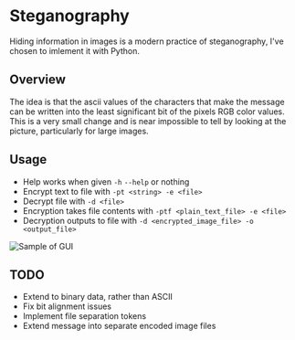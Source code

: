 # Steganography

Hiding information in images is a modern practice of steganography, I've chosen to imlement it with Python.

## Overview
The idea is that the ascii values of the characters that make the message can be written into the least significant bit of the pixels RGB color values. This is a very small change and is near impossible to tell by looking at the picture, particularly for large images.

## Usage
* Help works when given `-h` `--help` or nothing
* Encrypt text to file with `-pt <string> -e <file>`
* Decrypt file with `-d <file>`
* Encryption takes file contents with `-ptf <plain_text_file> -e <file>`
* Decryption outputs to file with `-d <encrypted_image_file> -o <output_file>`

![Sample of GUI](https://github.com/ransomts/Steganography/blob/master/images/sample.png)

## TODO
- Extend to binary data, rather than ASCII
- Fix bit alignment issues
- Implement file separation tokens
- Extend message into separate encoded image files